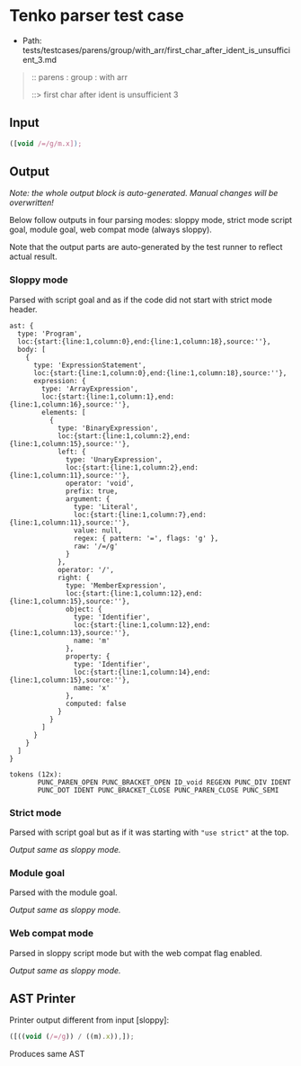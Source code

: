 # Tenko parser test case

- Path: tests/testcases/parens/group/with_arr/first_char_after_ident_is_unsufficient_3.md

> :: parens : group : with arr
>
> ::> first char after ident is unsufficient 3

## Input

`````js
([void /=/g/m.x]);
`````

## Output

_Note: the whole output block is auto-generated. Manual changes will be overwritten!_

Below follow outputs in four parsing modes: sloppy mode, strict mode script goal, module goal, web compat mode (always sloppy).

Note that the output parts are auto-generated by the test runner to reflect actual result.

### Sloppy mode

Parsed with script goal and as if the code did not start with strict mode header.

`````
ast: {
  type: 'Program',
  loc:{start:{line:1,column:0},end:{line:1,column:18},source:''},
  body: [
    {
      type: 'ExpressionStatement',
      loc:{start:{line:1,column:0},end:{line:1,column:18},source:''},
      expression: {
        type: 'ArrayExpression',
        loc:{start:{line:1,column:1},end:{line:1,column:16},source:''},
        elements: [
          {
            type: 'BinaryExpression',
            loc:{start:{line:1,column:2},end:{line:1,column:15},source:''},
            left: {
              type: 'UnaryExpression',
              loc:{start:{line:1,column:2},end:{line:1,column:11},source:''},
              operator: 'void',
              prefix: true,
              argument: {
                type: 'Literal',
                loc:{start:{line:1,column:7},end:{line:1,column:11},source:''},
                value: null,
                regex: { pattern: '=', flags: 'g' },
                raw: '/=/g'
              }
            },
            operator: '/',
            right: {
              type: 'MemberExpression',
              loc:{start:{line:1,column:12},end:{line:1,column:15},source:''},
              object: {
                type: 'Identifier',
                loc:{start:{line:1,column:12},end:{line:1,column:13},source:''},
                name: 'm'
              },
              property: {
                type: 'Identifier',
                loc:{start:{line:1,column:14},end:{line:1,column:15},source:''},
                name: 'x'
              },
              computed: false
            }
          }
        ]
      }
    }
  ]
}

tokens (12x):
       PUNC_PAREN_OPEN PUNC_BRACKET_OPEN ID_void REGEXN PUNC_DIV IDENT
       PUNC_DOT IDENT PUNC_BRACKET_CLOSE PUNC_PAREN_CLOSE PUNC_SEMI
`````

### Strict mode

Parsed with script goal but as if it was starting with `"use strict"` at the top.

_Output same as sloppy mode._

### Module goal

Parsed with the module goal.

_Output same as sloppy mode._

### Web compat mode

Parsed in sloppy script mode but with the web compat flag enabled.

_Output same as sloppy mode._

## AST Printer

Printer output different from input [sloppy]:

````js
([((void (/=/g)) / ((m).x)),]);
````

Produces same AST
